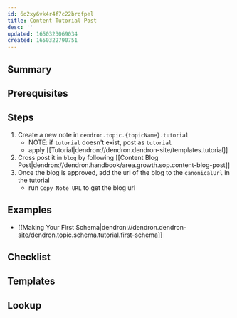 ```yaml
---
id: 6o2xy6vk4r4f7c22brqfpel
title: Content Tutorial Post
desc: ''
updated: 1650323069034
created: 1650322790751
---
```


## Summary

## Prerequisites

## Steps
1. Create a new note in `dendron.topic.{topicName}.tutorial` 
    - NOTE: if `tutorial` doesn't exist, post as `tutorial`
    - apply [[Tutorial|dendron://dendron.dendron-site/templates.tutorial]] 
1. Cross post it in `blog` by following [[Content Blog Post|dendron://dendron.handbook/area.growth.sop.content-blog-post]]
1. Once the blog is approved, add the url of the blog to the `canonicalUrl` in the tutorial
    - run `Copy Note URL` to get the blog url

## Examples
- [[Making Your First Schema|dendron://dendron.dendron-site/dendron.topic.schema.tutorial.first-schema]]

## Checklist

## Templates

## Lookup
